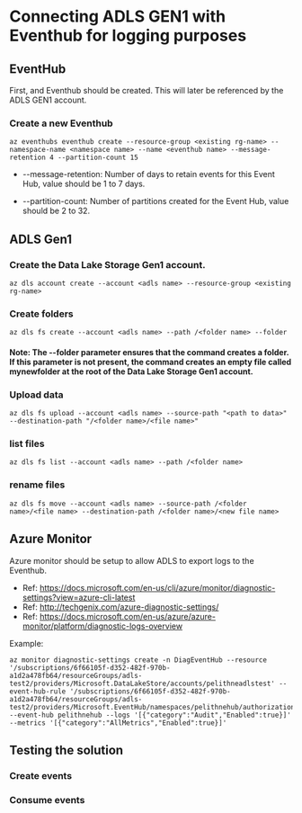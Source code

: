 # Connecting ADLS GEN1 with Eventhub for logging purposes

## EventHub
First, and Eventhub should be created. This will later be referenced by the ADLS GEN1 account.

### Create a new Eventhub
````console
az eventhubs eventhub create --resource-group <existing rg-name> --namespace-name <namespace name> --name <eventhub name> --message-retention 4 --partition-count 15
````

* --message-retention: Number of days to retain events for this Event Hub, value should be 1 to 7 days.

* --partition-count: Number of partitions created for the Event Hub, value should be 2 to 32.

## ADLS Gen1 

### Create the Data Lake Storage Gen1 account.
````console
az dls account create --account <adls name> --resource-group <existing rg-name>
````

### Create folders
````console
az dls fs create --account <adls name> --path /<folder name> --folder
````

#### Note: The --folder parameter ensures that the command creates a folder. If this parameter is not present, the command creates an empty file called mynewfolder at the root of the Data Lake Storage Gen1 account.

### Upload data
````console
az dls fs upload --account <adls name> --source-path "<path to data>" --destination-path "/<folder name>/<file name>"
````

### list files
````console
az dls fs list --account <adls name> --path /<folder name>
````

### rename files
````console
az dls fs move --account <adls name> --source-path /<folder name>/<file name> --destination-path /<folder name>/<new file name>
````

## Azure Monitor
Azure monitor should be setup to allow ADLS to export logs to the Eventhub. 

* Ref: https://docs.microsoft.com/en-us/cli/azure/monitor/diagnostic-settings?view=azure-cli-latest
* Ref: http://techgenix.com/azure-diagnostic-settings/
* Ref: https://docs.microsoft.com/en-us/azure/azure-monitor/platform/diagnostic-logs-overview


Example:
````
az monitor diagnostic-settings create -n DiagEventHub --resource '/subscriptions/6f66105f-d352-482f-970b-a1d2a478fb64/resourceGroups/adls-test2/providers/Microsoft.DataLakeStore/accounts/pelithneadlstest' --event-hub-rule '/subscriptions/6f66105f-d352-482f-970b-a1d2a478fb64/resourceGroups/adls-test2/providers/Microsoft.EventHub/namespaces/pelithnehub/authorizationrules/RootManageSharedAccessKey' --event-hub pelithnehub --logs '[{"category":"Audit","Enabled":true}]' --metrics '[{"category":"AllMetrics","Enabled":true}]'
````

## Testing the solution

### Create events

### Consume events
